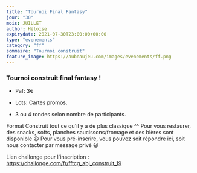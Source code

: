 ```yaml
---
title: "Tournoi Final Fantasy"
jour: "30"
mois: JUILLET
author: Héloïse
expirydate: 2021-07-30T23:00:00+00:00
type: "evenements"
category: "ff"
sommaire: "Tournoi construit"
feature_image: https://aubeaujeu.com/images/evenements/ff.png
---
```

### Tournoi construit final fantasy !

- Paf: 3€

- Lots: Cartes promos.

- 3 ou 4 rondes selon nombre de participants.

Format Construit tout ce qu'il y a de plus classique ^^
Pour vous restaurer, des snacks, softs, planches saucissons/fromage et des bières sont disponible 😃
Pour vous pré-inscrire, vous pouvez soit répondre ici, soit nous contacter par message privé 😃

Lien challonge pour l'inscription :
https://challonge.com/fr/fftcg_abj_construit_19
